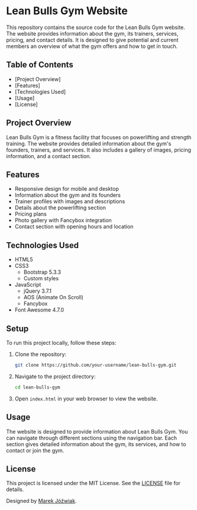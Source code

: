 # Lean Bulls Gym Website

This repository contains the source code for the Lean Bulls Gym website. The website provides information about the gym, its trainers, services, pricing, and contact details. It is designed to give potential and current members an overview of what the gym offers and how to get in touch.

## Table of Contents

- [Project Overview]
- [Features]
- [Technologies Used]
- [Usage]
- [License]

## Project Overview

Lean Bulls Gym is a fitness facility that focuses on powerlifting and strength training. The website provides detailed information about the gym's founders, trainers, and services. It also includes a gallery of images, pricing information, and a contact section.

## Features

- Responsive design for mobile and desktop
- Information about the gym and its founders
- Trainer profiles with images and descriptions
- Details about the powerlifting section
- Pricing plans
- Photo gallery with Fancybox integration
- Contact section with opening hours and location

## Technologies Used

- HTML5
- CSS3
  - Bootstrap 5.3.3
  - Custom styles
- JavaScript
  - jQuery 3.7.1
  - AOS (Animate On Scroll)
  - Fancybox
- Font Awesome 4.7.0

## Setup

To run this project locally, follow these steps:

1. Clone the repository:
    ```bash
    git clone https://github.com/your-username/lean-bulls-gym.git
    ```

2. Navigate to the project directory:
    ```bash
    cd lean-bulls-gym
    ```

3. Open `index.html` in your web browser to view the website.

## Usage

The website is designed to provide information about Lean Bulls Gym. You can navigate through different sections using the navigation bar. Each section gives detailed information about the gym, its services, and how to contact or join the gym.

## License

This project is licensed under the MIT License. See the [LICENSE](LICENSE) file for details.

Designed by [Marek Jóźwiak](https://github.com/66HEX).
